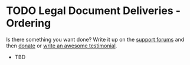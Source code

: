 # TODO Legal Document Deliveries - Ordering

Is there something you want done? Write it up on the [support forums](http://wordpress.org/support/plugin/ldd-ordering) and then [donate](http://aihr.us/about-aihrus/donate/) or [write an awesome testimonial](http://aihr.us/about-aihrus/testimonials/add-testimonial/).

* TBD